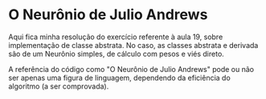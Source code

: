 # O Neurônio de Julio Andrews

Aqui fica minha resolução do exercício referente à aula 19, sobre implementação de classe abstrata. No caso, as classes abstrata e derivada são de um Neurônio simples, de cálculo com pesos e viés direto.

A referência do código como "O Neurônio de Julio Andrews" pode ou não ser apenas uma figura de linguagem, dependendo da eficiência do algoritmo (a ser comprovada).
